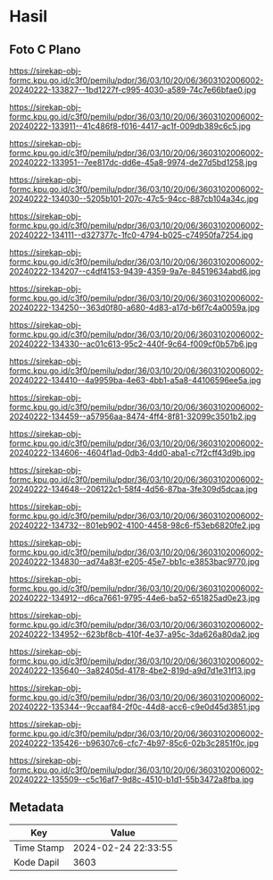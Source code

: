 # Hasil

## Foto C Plano

https://sirekap-obj-formc.kpu.go.id/c3f0/pemilu/pdpr/36/03/10/20/06/3603102006002-20240222-133827--1bd1227f-c995-4030-a589-74c7e66bfae0.jpg

https://sirekap-obj-formc.kpu.go.id/c3f0/pemilu/pdpr/36/03/10/20/06/3603102006002-20240222-133911--41c486f8-f016-4417-ac1f-009db389c6c5.jpg

https://sirekap-obj-formc.kpu.go.id/c3f0/pemilu/pdpr/36/03/10/20/06/3603102006002-20240222-133951--7ee817dc-dd6e-45a8-9974-de27d5bd1258.jpg

https://sirekap-obj-formc.kpu.go.id/c3f0/pemilu/pdpr/36/03/10/20/06/3603102006002-20240222-134030--5205b101-207c-47c5-94cc-887cb104a34c.jpg

https://sirekap-obj-formc.kpu.go.id/c3f0/pemilu/pdpr/36/03/10/20/06/3603102006002-20240222-134111--d327377c-1fc0-4794-b025-c74950fa7254.jpg

https://sirekap-obj-formc.kpu.go.id/c3f0/pemilu/pdpr/36/03/10/20/06/3603102006002-20240222-134207--c4df4153-9439-4359-9a7e-84519634abd6.jpg

https://sirekap-obj-formc.kpu.go.id/c3f0/pemilu/pdpr/36/03/10/20/06/3603102006002-20240222-134250--363d0f80-a680-4d83-a17d-b6f7c4a0059a.jpg

https://sirekap-obj-formc.kpu.go.id/c3f0/pemilu/pdpr/36/03/10/20/06/3603102006002-20240222-134330--ac01c613-95c2-440f-9c64-f009cf0b57b6.jpg

https://sirekap-obj-formc.kpu.go.id/c3f0/pemilu/pdpr/36/03/10/20/06/3603102006002-20240222-134410--4a9959ba-4e63-4bb1-a5a8-44106596ee5a.jpg

https://sirekap-obj-formc.kpu.go.id/c3f0/pemilu/pdpr/36/03/10/20/06/3603102006002-20240222-134459--a57956aa-8474-4ff4-8f81-32099c3501b2.jpg

https://sirekap-obj-formc.kpu.go.id/c3f0/pemilu/pdpr/36/03/10/20/06/3603102006002-20240222-134606--4604f1ad-0db3-4dd0-aba1-c7f2cff43d9b.jpg

https://sirekap-obj-formc.kpu.go.id/c3f0/pemilu/pdpr/36/03/10/20/06/3603102006002-20240222-134648--206122c1-58f4-4d56-87ba-3fe309d5dcaa.jpg

https://sirekap-obj-formc.kpu.go.id/c3f0/pemilu/pdpr/36/03/10/20/06/3603102006002-20240222-134732--801eb902-4100-4458-98c6-f53eb6820fe2.jpg

https://sirekap-obj-formc.kpu.go.id/c3f0/pemilu/pdpr/36/03/10/20/06/3603102006002-20240222-134830--ad74a83f-e205-45e7-bb1c-e3853bac9770.jpg

https://sirekap-obj-formc.kpu.go.id/c3f0/pemilu/pdpr/36/03/10/20/06/3603102006002-20240222-134912--d6ca7661-9795-44e6-ba52-651825ad0e23.jpg

https://sirekap-obj-formc.kpu.go.id/c3f0/pemilu/pdpr/36/03/10/20/06/3603102006002-20240222-134952--623bf8cb-410f-4e37-a95c-3da626a80da2.jpg

https://sirekap-obj-formc.kpu.go.id/c3f0/pemilu/pdpr/36/03/10/20/06/3603102006002-20240222-135640--3a82405d-4178-4be2-819d-a9d7d1e31f13.jpg

https://sirekap-obj-formc.kpu.go.id/c3f0/pemilu/pdpr/36/03/10/20/06/3603102006002-20240222-135344--9ccaaf84-2f0c-44d8-acc6-c9e0d45d3851.jpg

https://sirekap-obj-formc.kpu.go.id/c3f0/pemilu/pdpr/36/03/10/20/06/3603102006002-20240222-135426--b96307c6-cfc7-4b97-85c6-02b3c2851f0c.jpg

https://sirekap-obj-formc.kpu.go.id/c3f0/pemilu/pdpr/36/03/10/20/06/3603102006002-20240222-135509--c5c16af7-9d8c-4510-b1d1-55b3472a8fba.jpg


## Metadata

| Key        | Value               |
| ---------- | ------------------- |
| Time Stamp | 2024-02-24 22:33:55 |
| Kode Dapil | 3603                |



